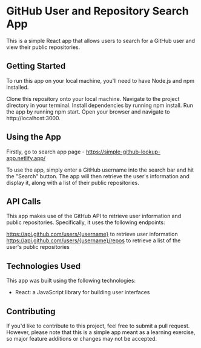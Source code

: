 # GitHub User and Repository Search App

This is a simple React app that allows users to search for a GitHub user and view their public repositories.

## Getting Started

To run this app on your local machine, you'll need to have Node.js and npm installed.

Clone this repository onto your local machine.
Navigate to the project directory in your terminal.
Install dependencies by running npm install.
Run the app by running npm start.
Open your browser and navigate to http://localhost:3000.

## Using the App
Firstly, go to search app page - https://simple-github-lookup-app.netlify.app/

To use the app, simply enter a GitHub username into the search bar and hit the "Search" button. The app will then retrieve the user's information and display it, along with a list of their public repositories.

## API Calls
This app makes use of the GitHub API to retrieve user information and public repositories. Specifically, it uses the following endpoints:

https://api.github.com/users/{username} to retrieve user information
https://api.github.com/users/{username}/repos to retrieve a list of the user's public repositories

## Technologies Used

This app was built using the following technologies:
- React: a JavaScript library for building user interfaces

## Contributing
If you'd like to contribute to this project, feel free to submit a pull request. However, please note that this is a simple app meant as a learning exercise, so major feature additions or changes may not be accepted.
